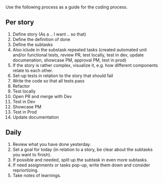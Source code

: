 Use the following process as a guide for the coding process. 

## Per story
1. Define story (As a .. I want .. so that)
2. Define the definition of done
3. Define the subtasks
4. Also iclude in the substask repeated tasks (created automated unit and/or functional tests, review PR, test locally, test in dev, update documenation, showcase PM, approval PM, test in prod)
5. If the story is rather complex, visualize it, e.g. how different components relate to each other.
6. Set-up tests in relation to the story that should fail
7. Write the code so that all tests pass
8. Refactor
10. Test locally
11. Open PR and merge with Dev
12. Test in Dev
13. Showcase PM
14. Test in Prod
16. Update documentation

## Daily 
1. Review what you have done yesterday.
2. Set a goal for today (in relation to a story, be clear about the subtasks you want to finish).
3. If possible and needed, split up the subtask in even more subtasks.
4. If need assignments or tasks pop-up, write them down and consider repriortizing.
4. Take notes of learnings. 

